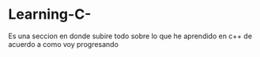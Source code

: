# Learning-C-
Es una seccion  en donde subire todo sobre lo que he aprendido en c++ de acuerdo a como voy progresando
